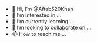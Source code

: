 - 👋 Hi, I’m @Aftab520Khan
- 👀 I’m interested in ...
- 🌱 I’m currently learning ...
- 💞️ I’m looking to collaborate on ...
- 📫 How to reach me ...


<!---
Aftab520Khan/Aftab520Khan is a ✨ special ✨ repository because its `README.md` (this file) appears on your GitHub profile.
You can click the Preview link to take a look at your changes.
--->
